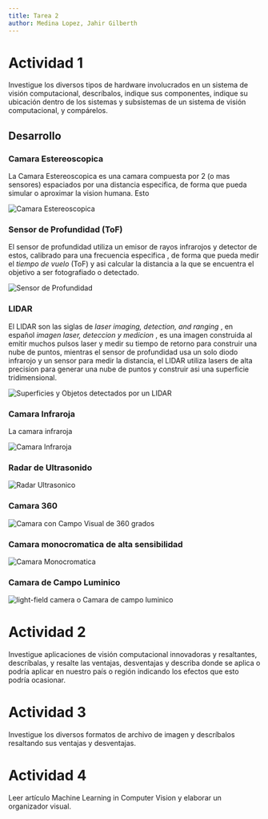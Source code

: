 ```yaml
---
title: Tarea 2
author: Medina Lopez, Jahir Gilberth
---
```


# Actividad 1

Investigue los diversos tipos de hardware involucrados en un sistema de
visión computacional, descríbalos, indique sus componentes, indique su
ubicación dentro de los sistemas y subsistemas de un sistema de visión
computacional, y compárelos.

## Desarrollo

### Camara Estereoscopica

La Camara Estereoscopica es una camara compuesta por 2 (o mas sensores) espaciados por una 
distancia especifica, de forma que pueda simular o aproximar la vision humana.
Esto 

![Camara Estereoscopica](./imgs/cam_stereo.jpg)


### Sensor de Profundidad (ToF)

El sensor de profundidad utiliza un emisor de rayos infrarojos y detector de estos, calibrado para
una frecuencia especifica , de forma que pueda medir el *tiempo de vuelo* (ToF) y asi calcular 
la distancia a la que se encuentra el objetivo a ser fotografiado o detectado.

![Sensor de Profundidad](./imgs/Tof.png)

### LIDAR

El LIDAR son las siglas de *laser imaging, detection, and ranging* , en español *imagen laser, 
deteccion y medicion* , es una imagen construida al emitir muchos pulsos laser y medir su tiempo
de retorno para construir una nube de puntos, mientras el sensor de profundidad usa un solo diodo
infrarojo y un sensor para medir la distancia, el LIDAR utiliza lasers de alta precision para 
generar una nube de puntos y construir asi una superficie tridimensional.

![Superficies y Objetos detectados por un LIDAR](./imgs/lidar.jpg)

### Camara Infraroja

La camara infraroja 

![Camara Infraroja](./imgs/cam_infraroja.jpg)

### Radar de Ultrasonido

![Radar Ultrasonico](./imgs/ultrasonic.jpg)

### Camara 360

![Camara con Campo Visual de 360 grados](./imgs/cam_360.jpg)

### Camara monocromatica de alta sensibilidad 

![Camara Monocromatica](./imgs/monocrome.jpg)

### Camara de Campo Luminico

![*light-field camera* o Camara de campo luminico](./imgs/light_field.jpg)


# Actividad 2

Investigue aplicaciones de visión computacional innovadoras y
resaltantes, descríbalas, y resalte las ventajas, desventajas y describa
donde se aplica o podría aplicar en nuestro país o región indicando los
efectos que esto podría ocasionar.

# Actividad 3

Investigue los diversos formatos de archivo de imagen y descríbalos
resaltando sus ventajas y desventajas.

# Actividad 4

Leer artículo Machine Learning in Computer Vision y elaborar un
organizador visual.
